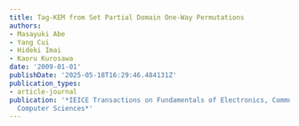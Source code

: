 ```yaml
---
title: Tag-KEM from Set Partial Domain One-Way Permutations
authors:
- Masayuki Abe
- Yang Cui
- Hideki Imai
- Kaoru Kurosawa
date: '2009-01-01'
publishDate: '2025-05-18T16:29:46.484131Z'
publication_types:
- article-journal
publication: '*IEICE Transactions on Fundamentals of Electronics, Communications and
  Computer Sciences*'
---
```

